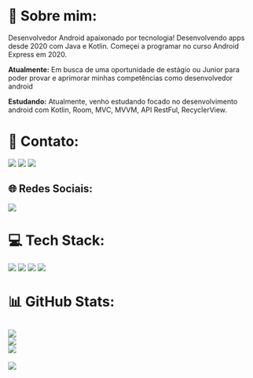 # 💫 Sobre mim:

Desenvolvedor Android apaixonado por tecnologia! Desenvolvendo apps desde 2020 com Java e Kotlin. Começei a programar no curso Android Express em 2020.

**Atualmente:** Em busca de uma oportunidade de estágio ou Junior para poder provar e aprimorar minhas competências como desenvolvedor android

**Estudando:** Atualmente, venho estudando focado no desenvolvimento android com Kotlin, Room, MVC, MVVM, API RestFul, RecyclerView.


# 📧 Contato:

<a href="mailto:vitorlopescav@hotmail.com"><img src="https://img.shields.io/badge/Gmail-D14836?style=for-the-badge&logo=gmail&logoColor=white"/><a/>
<a href="https://www.linkedin.com/in/lopes-vitor/"><img src="https://img.shields.io/badge/LinkedIn-0077B5?style=for-the-badge&logo=linkedin&logoColor=white"/><a/>
<a href="https://wa.me/+5515998471704"><img src="https://img.shields.io/badge/WhatsApp-25D366?style=for-the-badge&logo=whatsapp&logoColor=white"/><a/>

## 🌐 Redes Sociais:
  
<a href="https://www.instagram.com/vitorl.dev/"><img src="https://img.shields.io/badge/Instagram-E4405F?style=for-the-badge&logo=instagram&logoColor=white"/><a/>

# 💻 Tech Stack:

<img src="https://img.shields.io/badge/Android-3DDC84?style=for-the-badge&logo=android&logoColor=white"/> <img src="https://img.shields.io/badge/Kotlin-0095D5?&style=for-the-badge&logo=kotlin&logoColor=white"/>
<img src="https://img.shields.io/badge/Android_Studio-3DDC84?style=for-the-badge&logo=android-studio&logoColor=white"/>
<img src="https://img.shields.io/badge/GitHub-100000?style=for-the-badge&logo=github&logoColor=white"/>

# 📊 GitHub Stats:
![](https://github-readme-stats.vercel.app/api?username=Lopes-Vitor&theme=default&hide_border=false&include_all_commits=true&count_private=true)<br/>
![](https://github-readme-streak-stats.herokuapp.com/?user=Lopes-Vitor&theme=default&hide_border=false)<br/>
![](https://github-readme-stats.vercel.app/api/top-langs/?username=Lopes-Vitor&theme=default&hide_border=false&include_all_commits=true&count_private=true&layout=compact)
---
[![](https://visitcount.itsvg.in/api?id=Lopes-Vitor&label=Profile%20Views&color=0&icon=5&pretty=false)](https://visitcount.itsvg.in)
